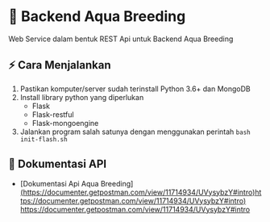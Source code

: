 # :beginner: Backend Aqua Breeding

Web Service dalam bentuk REST Api untuk Backend Aqua Breeding

## :zap: Cara Menjalankan

1. Pastikan komputer/server sudah terinstall Python 3.6+ dan MongoDB
2. Install library python yang diperlukan
   - Flask
   - Flask-restful
   - Flask-mongoengine
5. Jalankan program salah satunya dengan menggunakan perintah `bash init-flash.sh`


## :wrench: Dokumentasi API

- [Dokumentasi Api Aqua Breeding][(https://documenter.getpostman.com/view/11714934/UVysybzY#intro)https://documenter.getpostman.com/view/11714934/UVysybzY#intro)
](https://documenter.getpostman.com/view/11714934/UVysybzY#intro)https://documenter.getpostman.com/view/11714934/UVysybzY#intro
